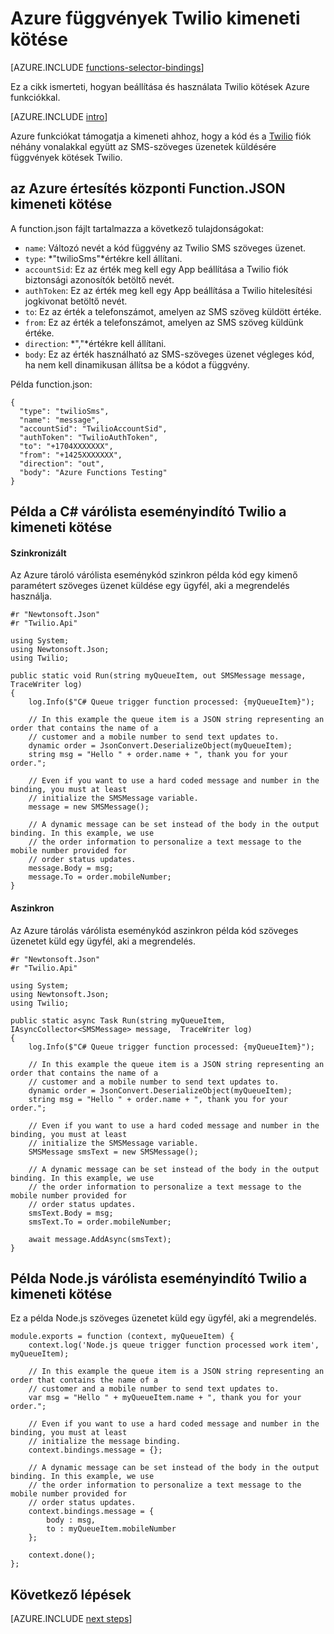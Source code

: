 <properties
    pageTitle="Azure függvények Twilio kötés |} Microsoft Azure"
    description="Megtudhatja, hogyan Azure függvényekkel Twilio kötések használható."
    services="functions"
    documentationCenter="na"
    authors="wesmc7777"
    manager="erikre"
    editor=""
    tags=""
    keywords="Azure funkciók esemény feldolgozása, dinamikus számítási, kiszolgáló nélküli architektúráját, függvények"/>

<tags
    ms.service="functions"
    ms.devlang="multiple"
    ms.topic="reference"
    ms.tgt_pltfrm="multiple"
    ms.workload="na"
    ms.date="10/20/2016"
    ms.author="wesmc"/>

# <a name="azure-functions-twilio-output-binding"></a>Azure függvények Twilio kimeneti kötése

[AZURE.INCLUDE [functions-selector-bindings](../../includes/functions-selector-bindings.md)]

Ez a cikk ismerteti, hogyan beállítása és használata Twilio kötések Azure funkciókkal. 

[AZURE.INCLUDE [intro](../../includes/functions-bindings-intro.md)] 

Azure funkciókat támogatja a kimeneti ahhoz, hogy a kód és a [Twilio](https://www.twilio.com/) fiók néhány vonalakkal együtt az SMS-szöveges üzenetek küldésére függvények kötések Twilio. 
 

## <a name="functionjson-for-azure-notification-hub-output-binding"></a>az Azure értesítés központi Function.JSON kimeneti kötése

A function.json fájlt tartalmazza a következő tulajdonságokat:

- `name`: Változó nevét a kód függvény az Twilio SMS szöveges üzenet.
- `type`: *"twilioSms"*értékre kell állítani.
- `accountSid`: Ez az érték meg kell egy App beállítása a Twilio fiók biztonsági azonosítók betöltő nevét.
- `authToken`: Ez az érték meg kell egy App beállítása a Twilio hitelesítési jogkivonat betöltő nevét.
- `to`: Ez az érték a telefonszámot, amelyen az SMS szöveg küldött értéke.
- `from`: Ez az érték a telefonszámot, amelyen az SMS szöveg küldünk értéke.
- `direction`: *","*értékre kell állítani.
- `body`: Ez az érték használható az SMS-szöveges üzenet végleges kód, ha nem kell dinamikusan állítsa be a kódot a függvény. 

 
Példa function.json:

    {
      "type": "twilioSms",
      "name": "message",
      "accountSid": "TwilioAccountSid",
      "authToken": "TwilioAuthToken",
      "to": "+1704XXXXXXX",
      "from": "+1425XXXXXXX",
      "direction": "out",
      "body": "Azure Functions Testing"
    }


## <a name="example-c-queue-trigger-with-twilio-output-binding"></a>Példa a C# várólista eseményindító Twilio a kimeneti kötése

#### <a name="synchronous"></a>Szinkronizált

Az Azure tároló várólista eseménykód szinkron példa kód egy kimenő paramétert szöveges üzenet küldése egy ügyfél, aki a megrendelés használja.

    #r "Newtonsoft.Json"
    #r "Twilio.Api"

    using System;
    using Newtonsoft.Json;
    using Twilio;

    public static void Run(string myQueueItem, out SMSMessage message,  TraceWriter log)
    {
        log.Info($"C# Queue trigger function processed: {myQueueItem}");
    
        // In this example the queue item is a JSON string representing an order that contains the name of a 
        // customer and a mobile number to send text updates to.
        dynamic order = JsonConvert.DeserializeObject(myQueueItem);
        string msg = "Hello " + order.name + ", thank you for your order.";
    
        // Even if you want to use a hard coded message and number in the binding, you must at least 
        // initialize the SMSMessage variable.
        message = new SMSMessage();

        // A dynamic message can be set instead of the body in the output binding. In this example, we use 
        // the order information to personalize a text message to the mobile number provided for
        // order status updates.
        message.Body = msg;
        message.To = order.mobileNumber;
    }

#### <a name="asynchronous"></a>Aszinkron

Az Azure tárolás várólista eseménykód aszinkron példa kód szöveges üzenetet küld egy ügyfél, aki a megrendelés.

    #r "Newtonsoft.Json"
    #r "Twilio.Api"
     
    using System;
    using Newtonsoft.Json;
    using Twilio;
    
    public static async Task Run(string myQueueItem, IAsyncCollector<SMSMessage> message,  TraceWriter log)
    {
        log.Info($"C# Queue trigger function processed: {myQueueItem}");

        // In this example the queue item is a JSON string representing an order that contains the name of a 
        // customer and a mobile number to send text updates to.
        dynamic order = JsonConvert.DeserializeObject(myQueueItem);
        string msg = "Hello " + order.name + ", thank you for your order.";
    
        // Even if you want to use a hard coded message and number in the binding, you must at least 
        // initialize the SMSMessage variable.
        SMSMessage smsText = new SMSMessage();

        // A dynamic message can be set instead of the body in the output binding. In this example, we use 
        // the order information to personalize a text message to the mobile number provided for
        // order status updates.
        smsText.Body = msg;
        smsText.To = order.mobileNumber;
        
        await message.AddAsync(smsText);
    }


## <a name="example-nodejs-queue-trigger-with-twilio-output-binding"></a>Példa Node.js várólista eseményindító Twilio a kimeneti kötése

Ez a példa Node.js szöveges üzenetet küld egy ügyfél, aki a megrendelés.

    module.exports = function (context, myQueueItem) {
        context.log('Node.js queue trigger function processed work item', myQueueItem);
    
        // In this example the queue item is a JSON string representing an order that contains the name of a 
        // customer and a mobile number to send text updates to.
        var msg = "Hello " + myQueueItem.name + ", thank you for your order.";
    
        // Even if you want to use a hard coded message and number in the binding, you must at least 
        // initialize the message binding.
        context.bindings.message = {};
    
        // A dynamic message can be set instead of the body in the output binding. In this example, we use 
        // the order information to personalize a text message to the mobile number provided for
        // order status updates.
        context.bindings.message = {
            body : msg,
            to : myQueueItem.mobileNumber
        };
    
        context.done();
    };

## <a name="next-steps"></a>Következő lépések

[AZURE.INCLUDE [next steps](../../includes/functions-bindings-next-steps.md)]
